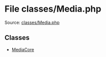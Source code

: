 File classes/Media.php
=========

Source: [classes/Media.php](https://github.com/PrestaShop/PrestaShop/blob/1.6.0.12/classes/Media.php)


Classes
-------

* [MediaCore](class.MediaCore.md)

